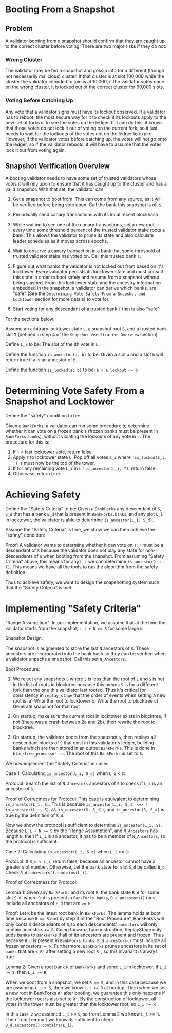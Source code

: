 # Booting From a Snapshot

## Problem

A validator booting from a snapshot should confirm that they are caught up to the correct cluster before voting. There are two major risks if they do not:

### Wrong Cluster

The validator may be fed a snapshot and gossip info for a different (though not necessarily malicious) cluster. If that cluster is at slot 100,000 while the cluster the validator intended to join is at 10,000, if the validator votes once on the wrong cluster, it is locked out of the correct cluster for 90,000 slots.

### Voting Before Catching Up

Any vote that a validator signs must have its lockout observed. If a validator has to reboot, the most secure way for it to check if its lockouts apply to the new set of forks is to see the votes on the ledger. If it can do this, it knows that those votes do not lock it out of voting on the current fork, so it just needs to wait for the lockouts of the votes not on the ledger to expire. However, if the validator votes before catching up, the votes will not go onto the ledger, so if the validator reboots, it will have to assume that the votes lock it out from voting again.

## Snapshot Verification Overview

A booting validator needs to have some set of trusted validators whose votes it will rely upon to ensure that it has caught up to the cluster and has a valid snapshot. With that set, the validator can

1. Get a snapshot to boot from. This can come from any source, as it will be verified before being vote upon. Call the bank this snapshot is of, `S`.

2. Periodically send canary transactions with its local recent blockhash.

3. While waiting to see one of the canary transactions, set a new root every time some threshold percent of the trusted validator stake roots a bank. This allows the validator to prune its state and also calculate leader schedules as it moves across epochs.

4. Wait to observe a canary transaction in a bank that some threshold of trusted validator stake has voted on. Call this trusted bank `T`.

6. Figure out what banks the validator is not locked out from based on it's locktower. Every validator persists its locktower state and must consult this state in order to boot safely and resume from a snapshot without being slashed. From this locktower state and the ancestry information embedded in the snapshot, a validiator can derive which banks, are "safe"
(See the `Determining Vote Safety From a Snapshot and Locktower` section for more detals) to vote for.

7. Start voting for any descendant of a trusted bank `T` that is also "safe"


For the sections below:

Assume an arbitrary locktower state `L`, a snapshot root `S`, and a trusted bank slot `T` (defined in step 4 of the `Snapshot Verification Overview` section).

Define `L_i` to be: The slot of the ith vote in `L`.

Define the function `is_ancestor(a, b)` to be: Given a slot `a` and a slot `b` will return true if `a` is an ancestor of `b`.

Define the function `is_locked(a, b)` to be: `a + a.lockout <= b`

# Determining Vote Safety From a Snapshot and Locktower

Define the "safety" condition to be: 

Given a `BankForks`, a validator can run some procedure to determine whether it can vote on a frozen bank `T` (frozen banks must be present in `BankForks.banks`), without violating the lockouts of any vote in `L`. The procedure for this is:

1) If `T` < last locktower vote, return false,
2) Apply `T` to locktower state `L`. Pop off all votes `S_i` where `!is_locked(S_i, T)`. `T` must now be the top of the tower.
3) If for any remaining vote `L_i` in `L` `!is_ancestor(L_i, T)`, return false.
4) Otherwise, return true.

# Achieving Safety

Define the "Safety Criteria" to be: Given a `BankForks` any descendant of `S`, `S_d` that has a bank `B_d`  that is present in `BankForks.banks`, and any slot `L_i` in locktower, the validator is able to determine `is_ancestor(L_i, S_d)`.

Assume the "Safety Criteria" is true, we show we can then achieve the "safety" condition:

Proof: 
A validator wants to determine whether it can vote on `T`. `T` must be a descendant of `S` because the validator does not play any state for non-descendants of `S` when booting from the snapshot. From assuming "Safety Criteria" above, this means for any `L_i` we can determine `is_ancestor(L_i, T)`. This means we have all the tools to run the algorithm from the safety definition.

Thus to achieve safety, we want to design the snapshotting system such that the "Safety Criteria" is met.

# Implementing "Safety Criteria"

"Range Assumption": In our implementation, we assume that at the time the validator starts from the snapshot, `L_i + N >= S` for some large `N`. 

Snapshot Design:

The snapshot is augmented to store the last `N` ancestors of `S`. These ancestors are  incorporated into the bank hash so they can be verified when a validator unpacks a snapshot. Call this set `N_Ancestors`.

Boot Procedure: 

1) We reject any snapshots `S` where `S` is less than the root of `L` and `S` is not in the list of roots in blocktree because this means `S` is for a different fork than the one this validiator last rooted. Thus it's critical for consistency in `replay_stage` that the order of events when setting a new root is:
    a) Write the root to locktower
    b) Write the root to blocktree
    c) Generate snapshot for that root

2) On startup, make sure the current root in locktower exists in blocktree, if not (there was a crash between 2a and 2b), then rewrite the root to blocktree.

3) On startup, the validator boots from the snapshot `S`, then replays all descendant blocks of `S` that exist in this validator's ledger, building banks which are then stored in an output `BankForks`. This is done in `blocktree_processor.rs`. The root of this `BankForks` is set to `S`.


We now implement the "Safety Criteria" in cases:

Case 1: Calculating `is_ancestor(L_i, S_d)` when `L_i` < `S`:

Protocol: Search the list of `N_Ancestors` ancestors of `S` to check if `L_i` is an ancestor of `S`.

Proof of Correctness for Protocol:
This case is equivalent to determining `is_ancestor(L_i, S)`. This is because `is_ancestor(L_i, S_d) <=> ( is_ancestor(L_i, S) && is_ancestor(S, S_d))`, and `is_ancestor(S, S_d)` is true by the definition of `S_d`.

Now we show the protocol  is sufficient to determine `is_ancestor(L_i, S)`. Because `L_i + N >= S` by the "Range Assumption", and `N_Ancestors` has length `N`, then if `L_i`,is an ancestor, it has to be a member of `N_Ancestors`, so the protocol is sufficient.


Case 2: Calculating `is_ancestor(L_i, S_d)` when `L_i` >= `S`:

Protocol: 
If `S_d < L_i`, return false, because an ancestor cannot have a greater slot number. Otherwise,
Let the bank state for slot `S_d` be called `B_d`. Check `B_d.ancestors().contains(L_i)`.

Proof of Correctness for Protocol:

Lemma 1: Given any `BankForks` and its root `R`, the bank state `B_d` for some slot `S_d`, where `B_d` is present in `BankForks.banks`, `B_d.ancestors()` must include all ancestors of `B_d` that are `>= R`

Proof: Let `R` be the latest root bank in `BankForks`. The lemma holds at boot time because    `R == S` and by step 3 of the "Boot Procedure", BankForks will only contain descendants of `S`,so each descendants' `ancestors` will only contain ancestors `>= R`. 
Going forward, by construction, ReplayStage only adds banks to `BankForks` if all of its ancestors are present and frozen. Thus because `B_d` is present in `BankForks.banks`, `B_d.ancestors()` must include all frozen ancestors `>= R`. Furthermore, `BankForks` prunes ancestors in its set of `banks` that are `< R'` after setting a new root `R'`, so this invariant is always true.

Lemma 2: Given a root bank `R` of `BankForks` and some `L_i` in locktower, if `L_i >= S`, then `L_i >= R`.

When we boot from a snapshot, we set `R == S`, and in this case because we are assuming `L_i > S`, then we know `L_i >= R` at bootup. Then when we set a new root in BankForks `R'` after booting, we guarantee this only happens if the locktower root is also set to `R'`. By the construction of locktower, all votes in the tower must be greater than the locktower root, so `L_i >= R'`. 

In this `Case 2` we assumed `L_i` >= `S`, so from Lemma 2 we know `L_i` >= `R`. Then from Lemma 1 we know its sufficient to check `B_d.ancestors().contains(L_i)`.







